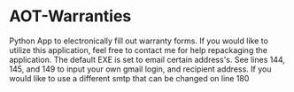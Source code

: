 # AOT-Warranties
Python App to electronically fill out warranty forms. 
If you would like to utilize this application, feel free to contact me for help repackaging the application. 
The default EXE is set to email certain address's. 
See lines 144, 145, and 149 to input your own gmail login, and recipient address. 
If you would like to use a different smtp that can be changed on line 180
